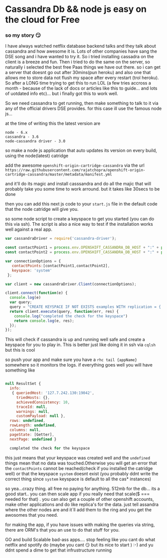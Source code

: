 # Cassandra Db && node js easy on the cloud for Free

### so my story :smirk: 

I have always watched netflix database backend talks and they talk about cassandra and how awesome it is. Lots of other companies have sang the DSE song and i have wanted to try it. So i tried installing cassadra on the client is a breeze and fun. Then i tried to do the same on the server, so naturally i selected the best free Paas things we have out there. so i can get a server that doesnt go out after 30mins(pun heroku) and also one that allows me to store data not flush my space after every restart (trol heroku). So after a LONG time trying to get this to run LOL (a few tries accross a month - because of the lack of docs or articles like this to guide... and lots of uotdated info etc)... but i finally got this to work well. 

So we need cassandra to get running, then make something to talk to it via any of the official drivers DSE provides. for this case ill use the famous node js...

at the time of writing this the latest version are
```
node - 6.x
cassandra - 3.6
node-cassandra driver - 3.0
```

so make a node js application that auto updates its version on every build, using the node(latest) catridge

add the awesome `openshift-origin-cartridge-cassandra` via the url `https://raw.githubusercontent.com/rajatchopra/openshift-origin-cartridge-cassandra/master/metadata/manifest.yml`

and it'll do its magic and install casssandra and do all the majic that will probably take you some time to work arround. but it takes like 30secs to be done


then you can add this next js code to your `start.js` file in the default code that the node catridge will give you.


so some node script to create a keyspace to get you started (you can do this via ssh). The script is also a nice way to test if the installation works well against a real app.

```javascript
var cassandraDriver = require('cassandra-driver');

const contactPoint1 = process.env.OPENSHIFT_CASSANDRA_DB_HOST + ":" + process.env.OPENSHIFT_CASSANDRA_DB_PORT
const contactPoint2 = process.env.OPENSHIFT_CASSANDRA_DB_HOST + ":" + process.env.OPENSHIFT_CASSANDRA_NATIVE_TRANSPORT_PORT

var connectionOptions = {
   contactPoints:[contactPoint1,contactPoint2],
   keyspace: 'system'
 };

var client = new cassandraDriver.Client(connectionOptions);

client.connect(function(e) {
  console.log(e)
  var query;
  query = "CREATE KEYSPACE IF NOT EXISTS examples WITH replication = {'class': 'SimpleStrategy', 'replication_factor': '3' }";
  return client.execute(query, function(err, res) {
  	console.log("completed the check for the keyspace")
    return console.log(e, res);
  });
});
```
This will check if cassandra is up and running well safe and create a keyspace for you to play in. This is better just like doing it in ssh via `cqlsh` but this is cool

so push your app and make sure you have a `rhc tail {appName}` somewhere so it monitors the logs. if everything goes well you will have something like

```javascript

null ResultSet {
  info: 
   { queriedHost: '127.7.242.130:19042',
     triedHosts: {},
     achievedConsistency: 10,
     traceId: null,
     warnings: null,
     customPayload: null },
  rows: undefined,
  rowLength: undefined,
  columns: null,
  pageState: [Getter],
  nextPage: undefined }

  completed the check for the keyspace

```
this just means that your keyspace was created well and the `undefined` things mean that no data was touched.Otherwise you will get an error that the `contactPoints` cannot be reached(check if you installed the catridge well) or that the keyspace `system` doesnt exist (you probably ddnt write the correct thing since `system` keyspace is default to all the cas* instances) 	

so yea...crazy thing. all free no paying for anything. 512mb for the db... its a good start.. you can then scale app if you really need that scale($ === needed for that) . you can also get a couple of other openshift accounts, make other applications and do like replica's for the data. just tell assandra where the other nodes are and it`ll add them to the ring and you get the awosomes that you need.

for making the app, if you have issues with making the queries via string, there are ORM's that you an use to do that stuff for you. 

GO and build Scalable bad-ass apps.... stop feeling like you cant do what netflix and spotify do (maybe you cant :smirk: but its nice to start ) :-) and yu ddnt spend a dime to get that infrustructure running 
